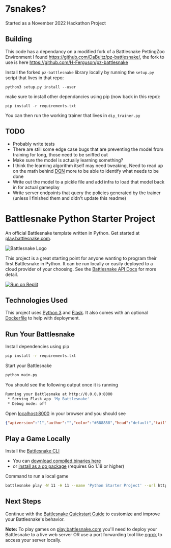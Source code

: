 # 7snakes? 

Started as a November 2022 Hackathon Project

## Building 
This code has a dependancy on a modified fork of a Battlesnake PettingZoo Environment I found https://github.com/DaBultz/pz-battlesnake/, 
the fork to use is here https://github.com/H-Ferguson/pz-battlesnake

Install the forked `pz-battlesnake` library locally by running the `setup.py` script that lives in that repo: 
```
python3 setup.py install --user
``` 
make sure to install other dependancies using pip (now back in this repo):
```
pip install -r requirements.txt
```

You can then run the working trainer that lives in `diy_trainer.py`

## TODO
- Probably write tests 
- There are still some edge case bugs that are preventing the model from training for long, those need to be sniffed out
- Make sure the model is actually learning something? 
- I think the learning algorithm itself may need tweaking, Need to read up on the math behind [DQN](https://arxiv.org/pdf/1509.06461.pdf) more to be able to identify what needs to be done
- Write out the model to a pickle file and add infra to load that model back in for actual gameplay
- Write server endpoints that query the policies generated by the trainer (unless I finished them and didn't update this readme)

# Battlesnake Python Starter Project

An official Battlesnake template written in Python. Get started at [play.battlesnake.com](https://play.battlesnake.com).

![Battlesnake Logo](https://media.battlesnake.com/social/StarterSnakeGitHubRepos_Python.png)

This project is a great starting point for anyone wanting to program their first Battlesnake in Python. It can be run locally or easily deployed to a cloud provider of your choosing. See the [Battlesnake API Docs](https://docs.battlesnake.com/api) for more detail. 

[![Run on Replit](https://repl.it/badge/github/BattlesnakeOfficial/starter-snake-python)](https://replit.com/@Battlesnake/starter-snake-python)

## Technologies Used

This project uses [Python 3](https://www.python.org/) and [Flask](https://flask.palletsprojects.com/). It also comes with an optional [Dockerfile](https://docs.docker.com/engine/reference/builder/) to help with deployment.

## Run Your Battlesnake

Install dependencies using pip

```sh
pip install -r requirements.txt
```

Start your Battlesnake

```sh
python main.py
```

You should see the following output once it is running

```sh
Running your Battlesnake at http://0.0.0.0:8000
 * Serving Flask app 'My Battlesnake'
 * Debug mode: off
```

Open [localhost:8000](http://localhost:8000) in your browser and you should see

```json
{"apiversion":"1","author":"","color":"#888888","head":"default","tail":"default"}
```

## Play a Game Locally

Install the [Battlesnake CLI](https://github.com/BattlesnakeOfficial/rules/tree/main/cli)
* You can [download compiled binaries here](https://github.com/BattlesnakeOfficial/rules/releases)
* or [install as a go package](https://github.com/BattlesnakeOfficial/rules/tree/main/cli#installation) (requires Go 1.18 or higher)

Command to run a local game

```sh
battlesnake play -W 11 -H 11 --name 'Python Starter Project' --url http://localhost:8000 -g solo --browser
```

## Next Steps

Continue with the [Battlesnake Quickstart Guide](https://docs.battlesnake.com/quickstart) to customize and improve your Battlesnake's behavior.

**Note:** To play games on [play.battlesnake.com](https://play.battlesnake.com) you'll need to deploy your Battlesnake to a live web server OR use a port forwarding tool like [ngrok](https://ngrok.com/) to access your server locally.
